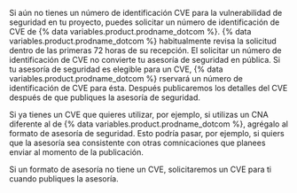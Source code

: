 Si aún no tienes un número de identificación CVE para la vulnerabilidad de seguridad en tu proyecto, puedes solicitar un número de identificación de CVE de {% data variables.product.prodname_dotcom %}. {% data variables.product.prodname_dotcom %} habitualmente revisa la solicitud dentro de las primeras 72 horas de su recepción. El solicitar un número de identificación de CVE no convierte tu asesoría de seguridad en pública. Si tu asesoría de seguridad es elegible para un CVE, {% data variables.product.prodname_dotcom %} rservará un número de identificación de CVE para ésta. Después publicaremos los detalles del CVE después de que publiques la asesoría de seguridad.

Si ya tienes un CVE que quieres utilizar, por ejemplo, si utilizas un CNA diferente al de {% data variables.product.prodname_dotcom %}, agrégalo al formato de asesoría de seguridad. Esto podría pasar, por ejemplo, si quiers que la asesoría sea consistente con otras comnicaciones que planees enviar al momento de la publicación.

Si un formato de asesoría no tiene un CVE, solicitaremos un CVE para ti cuando publiques la asesoría.
